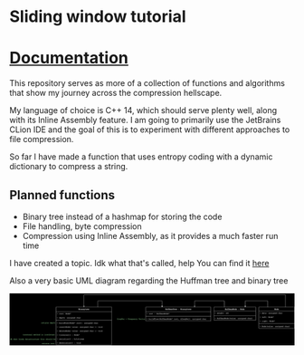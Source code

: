 # Sliding window tutorial

# [Documentation](https://sodamachinebroke.github.io/slidingWindowTutorial/)

This repository serves as more of a collection of functions and algorithms that show my journey across the compression
hellscape.

My language of choice is C++ 14, which should serve plenty well, along with its Inline Assembly feature. I am going to
primarily use the JetBrains CLion IDE and the goal of this is to experiment with different approaches to file
compression.

So far I have made a function that uses entropy coding with a dynamic dictionary to compress a string.

## Planned functions

- Binary tree instead of a hashmap for storing the code
- File handling, byte compression
- Compression using Inline Assembly, as it provides a much faster run time

I have created a topic. Idk what that's called, help
You can find it [here](documentation/topic.md)

Also a very basic UML diagram regarding the Huffman tree and binary tree

![UML diagram](documentation/uml1.svg)

